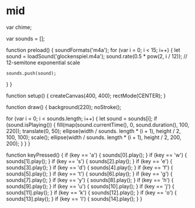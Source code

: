 # mid

var chime;

var sounds = [];

function preload() {
  soundFormats('m4a');
  for (var i = 0; i < 15; i++) {
    let sound = loadSound('glockenspiel.m4a');
    sound.rate(0.5 * pow(2, i / 12)); // 12-semitone exponential scale

    sounds.push(sound);
  }
}

function setup() {
  createCanvas(400, 400);
  rectMode(CENTER);
}

function draw() {
  background(220);
  noStroke();

  for (var i = 0; i < sounds.length; i++) {
    let sound = sounds[i];
    if (sound.isPlaying()) {
      fill(map(sound.currentTime(), 0, sound.duration(), 100, 220));
			translate(0, 50);
		  ellipse(width / sounds. length * (i + 1), height / 2, 100, 100);
      scale();
      ellipse(width / sounds. length * (i + 1), height / 2, 200, 200);
    }
  }
}

function keyPressed() {
  if (key == 'a') {
    sounds[0].play();
  }
  if (key == 'w') {
    sounds[1].play();
  }
  if (key == 's') {
    sounds[2].play();
  }
  if (key == 'e') {
    sounds[3].play();
  }
  if (key == 'd') {
    sounds[4].play();
  }
  if (key == 'f') {
    sounds[5].play();
  }
  if (key == 't') {
    sounds[6].play();
  }
  if (key == 'g') {
    sounds[7].play();
  }
  if (key == 'y') {
    sounds[8].play();
  }
  if (key == 'h') {
    sounds[9].play();
  }
  if (key == 'u') {
    sounds[10].play();
  }
  if (key == 'j') {
    sounds[11].play();
  }
  if (key == 'k') {
    sounds[12].play();
  }
  if (key == 'o') {
    sounds[13].play();
  }
  if (key == 'l') {
    sounds[14].play();
  }
}
